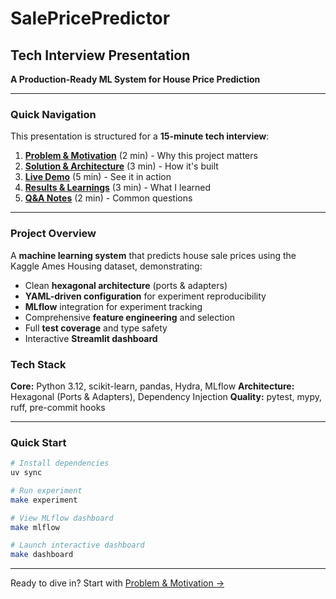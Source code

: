 # SalePricePredictor

## Tech Interview Presentation

**A Production-Ready ML System for House Price Prediction**

---

### Quick Navigation

This presentation is structured for a **15-minute tech interview**:

1. **[Problem & Motivation](presentation/01-problem.md)** (2 min) - Why this project matters
2. **[Solution & Architecture](presentation/02-solution.md)** (3 min) - How it's built
3. **[Live Demo](presentation/03-demo.md)** (5 min) - See it in action
4. **[Results & Learnings](presentation/04-results.md)** (3 min) - What I learned
5. **[Q&A Notes](presentation/05-qa.md)** (2 min) - Common questions

---

### Project Overview

A **machine learning system** that predicts house sale prices using the Kaggle Ames Housing dataset, demonstrating:

- Clean **hexagonal architecture** (ports & adapters)
- **YAML-driven configuration** for experiment reproducibility
- **MLflow** integration for experiment tracking
- Comprehensive **feature engineering** and selection
- Full **test coverage** and type safety
- Interactive **Streamlit dashboard**

### Tech Stack

**Core:** Python 3.12, scikit-learn, pandas, Hydra, MLflow
**Architecture:** Hexagonal (Ports & Adapters), Dependency Injection
**Quality:** pytest, mypy, ruff, pre-commit hooks

---

### Quick Start

```bash
# Install dependencies
uv sync

# Run experiment
make experiment

# View MLflow dashboard
make mlflow

# Launch interactive dashboard
make dashboard
```

---

Ready to dive in? Start with [Problem & Motivation →](presentation/01-problem.md)
